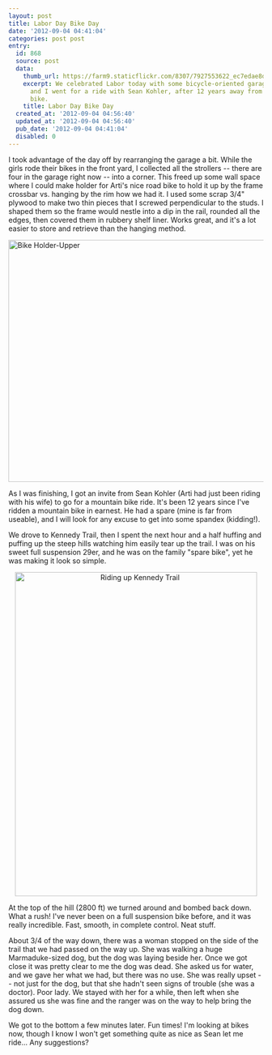 ```yaml
---
layout: post
title: Labor Day Bike Day
date: '2012-09-04 04:41:04'
categories: post post
entry:
  id: 868
  source: post
  data:
    thumb_url: https://farm9.staticflickr.com/8307/7927553622_ec7edae8d3_q.jpg
    excerpt: We celebrated Labor today with some bicycle-oriented garage projects,
      and I went for a ride with Sean Kohler, after 12 years away from a mountain
      bike.
    title: Labor Day Bike Day
  created_at: '2012-09-04 04:56:40'
  updated_at: '2012-09-04 04:56:40'
  pub_date: '2012-09-04 04:41:04'
  disabled: 0
---
```

I took advantage of the day off by rearranging the garage a bit.  While the girls rode their bikes in the front yard, I collected all the strollers -- there are four in the garage right now -- into a corner.  This freed up some wall space where I could make holder for Arti's nice road bike to hold it up by the frame crossbar vs. hanging by the rim how we had it.  I used some scrap 3/4" plywood to make two thin pieces that I screwed perpendicular to the studs.  I shaped them so the frame would nestle into a dip in the rail, rounded all the edges, then covered them in rubbery shelf liner.  Works great, and it's a lot easier to store and retrieve than the hanging method.

<a href="http://www.flickr.com/photos/thenobot/7927584826/" title="Bike Holder-Upper by thenobot, on Flickr"><img src="https://farm9.staticflickr.com/8443/7927584826_b50c730ec1_z.jpg" width="640" height="478" alt="Bike Holder-Upper"></a>

As I was finishing, I got an invite from Sean Kohler (Arti had just been riding with his wife) to go for a mountain bike ride.  It's been 12 years since I've ridden a mountain bike in earnest.  He had a spare (mine is far from useable), and I will look for any excuse to get into some spandex (kidding!).  

We drove to Kennedy Trail, then I spent the next hour and a half huffing and puffing up the steep hills watching him easily tear up the trail.  I was on his sweet full suspension 29er, and he was on the family "spare bike", yet he was making it look so simple.

<div style="text-align:center;"><a href="http://www.flickr.com/photos/thenobot/7927553622/" title="Riding up Kennedy Trail by thenobot, on Flickr"><img src="https://farm9.staticflickr.com/8307/7927553622_ec7edae8d3_z.jpg" width="478" height="640" alt="Riding up Kennedy Trail"></a></div>

At the top of the hill (2800 ft) we turned around and bombed back down.  What a rush!  I've never been on a full suspension bike before, and it was really incredible.  Fast, smooth, in complete control.  Neat stuff.

About 3/4 of the way down, there was a woman stopped on the side of the trail that we had passed on the way up.  She was walking a huge Marmaduke-sized dog, but the dog was laying beside her.  Once we got close it was pretty clear to me the dog was dead.  She asked us for water, and we gave her what we had, but there was no use.  She was really upset -- not just for the dog, but that she hadn't seen signs of trouble (she was a doctor).  Poor lady.  We stayed with her for a while, then left when she assured us she was fine and the ranger was on the way to help bring the dog down.

We got to the bottom a few minutes later.  Fun times!  I'm looking at bikes now, though I know I won't get something quite as nice as Sean let me ride...  Any suggestions?

